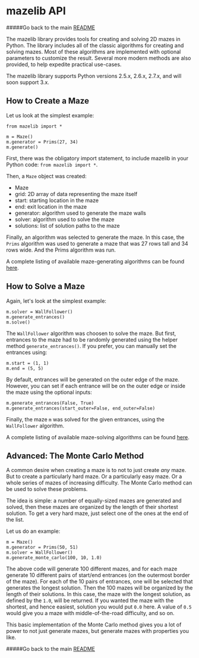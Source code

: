 # mazelib API

#####Go back to the main [README](../README.md)

The mazelib library provides tools for creating and solving 2D mazes in Python. The library includes all of the classic algorithms for creating and solving mazes. Most of these algorithms are implemented with optional parameters to customize the result. Several more modern methods are also provided, to help expedite practical use-cases.

The mazelib library supports Python versions 2.5.x, 2.6.x, 2.7.x, and will soon support 3.x.

## How to Create a Maze

Let us look at the simplest example:

    from mazelib import *

    m = Maze()
    m.generator = Prims(27, 34)
    m.generate()

First, there was the obligatory import statement, to include mazelib in your Python code: `from mazelib import *`.

Then, a `Maze` object was created:

* Maze
 * grid: 2D array of data representing the maze itself
 * start: starting location in the maze
 * end: exit location in the maze
 * generator: algorithm used to generate the maze walls
 * solver: algorithm used to solve the maze
 * solutions: list of solution paths to the maze

Finally, an algorithm was selected to generate the maze. In this case, the `Prims` algorithm was used to generate a maze that was 27 rows tall and 34 rows wide. And the Prims algorithm was run.

A complete listing of available maze-generating algorithms can be found [here](MAZE_GEN_ALGOS.md).

## How to Solve a Maze

Again, let's look at the simplest example:

    m.solver = WallFollower()
    m.generate_entrances()
    m.solve()

The `WallFollower` algorithm was choosen to solve the maze. But first, entrances to the maze had to be randomly generated using the helper method `generate_entrances()`. If you prefer, you can manually set the entrances using:

    m.start = (1, 1)
    m.end = (5, 5)

By default, entrances will be generated on the outer edge of the maze. However, you can set if each entrance will be on the outer edge or inside the maze using the optional inputs:

    m.generate_entrances(False, True)
    m.generate_entrances(start_outer=False, end_outer=False)

Finally, the maze `m` was solved for the given entrances, using the `WallFollower` algorithm.

A complete listing of available maze-solving algorithms can be found [here](MAZE_SOLVE_ALGOS.md).

## Advanced: The Monte Carlo Method

A common desire when creating a maze is to not to just create *any* maze. But to create a particularly hard maze. Or a particularly easy maze. Or a whole series of mazes of increasing difficulty. The Monte Carlo method can be used to solve these problems.

The idea is simple: a number of equally-sized mazes are generated and solved, then these mazes are organized by the length of their shortest solution. To get a very hard maze, just select one of the ones at the end of the list.

Let us do an example:

    m = Maze()
    m.generator = Prims(50, 51)
    m.solver = WallFollower()
    m.generate_monte_carlo(100, 10, 1.0)

The above code will generate 100 different mazes, and for each maze generate 10 different pairs of start/end entrances (on the outermost border of the maze). For each of the 10 pairs of entrances, one will be selected that generates the longest solution. Then the 100 mazes will be organized by the length of their solutions. In this case, the maze with the longest solution, as defined by the `1.0`, will be returned. If you wanted the maze with the shortest, and hence easiest, solution you would put `0.0` here.  A value of `0.5` would give you a maze with middle-of-the-road difficulty, and so on.

This basic implementation of the Monte Carlo method gives you a lot of power to not just generate mazes, but generate mazes with properties you like.


#####Go back to the main [README](../README.md)
